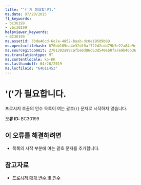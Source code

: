 ```yaml
---
title: "'('가 필요합니다."
ms.date: 07/20/2015
f1_keywords:
- bc30199
- vbc30199
helpviewer_keywords:
- BC30199
ms.assetid: 33de46cd-6e7a-4852-baab-dc0e195d9b09
ms.openlocfilehash: 670bb105ea4e32df0af722d2cdd79b5e22a84e9c
ms.sourcegitcommit: 2701302a99cafbe0d86d53d540eb0fa7e9b46b36
ms.translationtype: MT
ms.contentlocale: ko-KR
ms.lasthandoff: 04/28/2019
ms.locfileid: "64611453"
---
```

# <a name="-expected"></a>'('가 필요합니다.
프로시저 호출의 인수 목록이 여는 괄호(`(`) 문자로 시작하지 않습니다.  
  
 **오류 ID:** BC30199  
  
## <a name="to-correct-this-error"></a>이 오류를 해결하려면  
  
- 목록의 시작 부분에 여는 괄호 문자를 추가합니다.  
  
## <a name="see-also"></a>참고자료

- [프로시저 매개 변수 및 인수](../../visual-basic/programming-guide/language-features/procedures/procedure-parameters-and-arguments.md)
